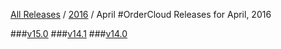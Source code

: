 [All Releases](../../README.md) / [2016](../README.md) / April
#OrderCloud Releases for April, 2016

###[v15.0](v15.0.md)
###[v14.1](v14.1.md)
###[v14.0](v14.0.md)
